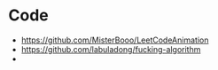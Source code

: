 
# Code
- https://github.com/MisterBooo/LeetCodeAnimation
- https://github.com/labuladong/fucking-algorithm
- 


